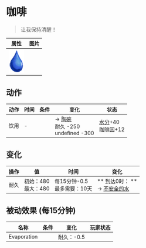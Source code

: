 # 咖啡  
> 让我保持清醒！  
  
  属性  |   图片   
 ----  |  ----:   
   |  ![](Sprite/Thirst.png)   
  
## 动作  
动作  |  时间  |  条件  |  变化  |  状态  
----  |  ----  |  ----  |  ----  |  ----  
饮用<br>  |  -  |    |  → [陶碗](ClayBowl.md)<br>耐久  -250<br>undefined  -300<br>  |  [水分](Hydration.md)+40<br>[咖啡因](Caffeine.md)+12  
## 变化   
操作  |  值  |  时间  |  变化  
----  |  ----  |  ----  |  ----  
耐久  |  初始：480<br>最大：480  |  每15分钟-0.5<br>最多需要：10天  |  ** 到达0时： **<br>→ [不安全的水](LQ_WaterUnsafe.md)  
## 被动效果 (每15分钟)  
名称  |  条件  |  变化  |  玩家状态  
----  |  ----  |  ----  |  ----  
Evaporation  |    |  耐久：-0.5  |    
